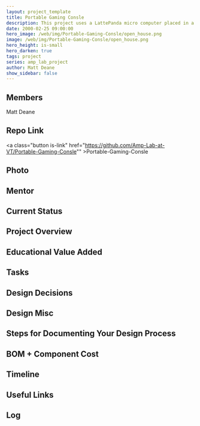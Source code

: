```yaml
---
layout: project_template
title: Portable Gaming Consle
description: This project uses a LattePanda micro computer placed in a custom designed frame to create a portable gaming console.
date: 2000-02-25 09:00:00
hero_image: /web/img/Portable-Gaming-Consle/open_house.png
image: /web/img/Portable-Gaming-Consle/open_house.png
hero_height: is-small
hero_darken: true
tags: project
series: amp_lab_project
author: Matt Deane
show_sidebar: false
---
```




## Members
Matt Deane

## Repo Link
<a class="button is-link" href="https://github.com/Amp-Lab-at-VT/Portable-Gaming-Consle"" >Portable-Gaming-Consle</a>

## Photo

## Mentor

## Current Status

## Project Overview


## Educational Value Added


## Tasks

## Design Decisions

## Design Misc

## Steps for Documenting Your Design Process

## BOM + Component Cost

## Timeline

## Useful Links

## Log
            